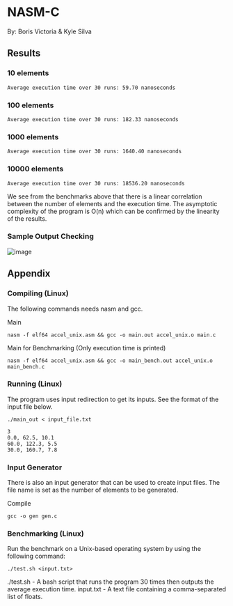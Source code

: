 # NASM-C 
 
 By: Boris Victoria & Kyle Silva

## Results

### 10 elements
```
Average execution time over 30 runs: 59.70 nanoseconds
```

### 100 elements
```
Average execution time over 30 runs: 182.33 nanoseconds
```

### 1000 elements
```
Average execution time over 30 runs: 1640.40 nanoseconds
```

### 10000 elements
```
Average execution time over 30 runs: 18536.20 nanoseconds
```
We see from the benchmarks above that there is a linear correlation between the number of elements and the execution time. The asymptotic complexity of the program is O(n) which can be confirmed by the linearity of the results. 

### Sample Output Checking
![image](https://github.com/user-attachments/assets/56f0c263-535b-44c8-a923-d577eb4d558d)

## Appendix

### Compiling (Linux)
The following commands needs nasm and gcc.

 Main 
```
nasm -f elf64 accel_unix.asm && gcc -o main.out accel_unix.o main.c 
```
 Main for Benchmarking (Only execution time is printed)
```
nasm -f elf64 accel_unix.asm && gcc -o main_bench.out accel_unix.o main_bench.c 
```
### Running (Linux)
The program uses input redirection to get its inputs. See the format of the input file below.
```
./main_out < input_file.txt
```
```
3
0.0, 62.5, 10.1
60.0, 122.3, 5.5
30.0, 160.7, 7.8
```
### Input Generator
There is also an input generator that can be used to create input files. The file name is set as the number of elements to be generated.

Compile
```
gcc -o gen gen.c
```

### Benchmarking (Linux)
Run the benchmark on a Unix-based operating system by using the following command:
```
./test.sh <input.txt>
```
./test.sh - A bash script that runs the program 30 times then outputs the average execution time.
input.txt - A text file containing a comma-separated list of floats.

